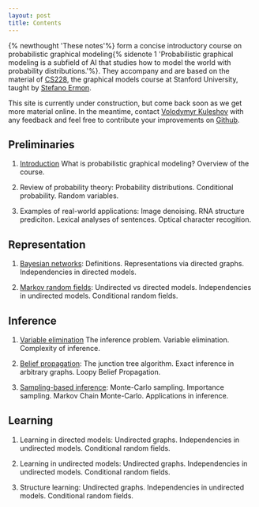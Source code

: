 ```yaml
---
layout: post
title: Contents
---
```

{% newthought 'These notes'%} form a concise introductory course on probabilistic graphical modeling{% sidenote 1 'Probabilistic graphical modeling is a subfield of AI that studies how to model the world with probability distributions.'%}.
They accompany and are based on the material of [CS228](http://cs.stanford.edu/~ermon/cs228/index.html), the graphical models course at Stanford University, taught by [Stefano Ermon](http://cs.stanford.edu/~ermon/).

This site is currently under construction, but come back soon as we get more material online.
In the meantime, contact [Volodymyr Kuleshov](http://www.stanford.edu/~kuleshov) with any feedback and feel free to contribute your improvements on [Github](https://github.com/kuleshov/cs228-notes).

## Preliminaries

1. [Introduction](preliminaries/introduction/) What is probabilistic graphical modeling? Overview of the course.

2. Review of probability theory: Probability distributions. Conditional probability. Random variables.

2. Examples of real-world applications: Image denoising. RNA structure prediciton. Lexical analyses of sentences. Optical character recogition.

## Representation

1. [Bayesian networks](representation/directed/): Definitions. Representations via directed graphs. Independencies in directed models.

2. [Markov random fields](representation/undirected/): Undirected vs directed models. Independencies in undirected models. Conditional random fields.

## Inference

1. [Variable elimination](inference/ve/) The inference problem. Variable elimination. Complexity of inference.

2. [Belief propagation](inference/jt/): The junction tree algorithm. Exact inference in arbitrary graphs. Loopy Belief Propagation.

3. [Sampling-based inference](inference/sampling/): Monte-Carlo sampling. Importance sampling. Markov Chain Monte-Carlo. Applications in inference.

## Learning

1. Learning in directed models: Undirected graphs. Independencies in undirected models. Conditional random fields.

2. Learning in undirected models: Undirected graphs. Independencies in undirected models. Conditional random fields.

3. Structure learning: Undirected graphs. Independencies in undirected models. Conditional random fields.
